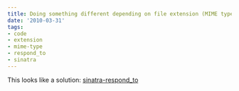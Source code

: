 ```yaml
---
title: Doing something different depending on file extension (MIME type) in Sinatra
date: '2010-03-31'
tags:
- code
- extension
- mime-type
- respond_to
- sinatra
---
```


This looks like a solution: <a href='http://github.com/cehoffman/sinatra-respond_to'>sinatra-respond_to</a>
